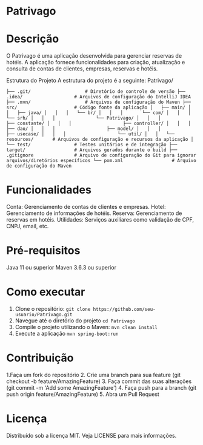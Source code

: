 # Patrivago

# Descrição
O Patrivago é uma aplicação desenvolvida para gerenciar reservas de hotéis. A aplicação fornece funcionalidades para criação, atualização e consulta de contas de clientes, empresas, reservas e hotéis.

Estrutura do Projeto
A estrutura do projeto é a seguinte:
Patrivago/

`├── .git/                    # Diretório de controle de versão
├── .idea/                   # Arquivos de configuração do IntelliJ IDEA
├── .mvn/                    # Arquivos de configuração do Maven
├── src/                     # Código fonte da aplicação
│   ├── main/
│   │   ├── java/
│   │   │   └── br/
│   │   │       └── com/
│   │   │           └── srh/
│   │   │               └── Patrivago/
│   │   │                   ├── constante/
│   │   │                   ├── controller/
│   │   │                   ├── dao/
│   │   │                   ├── model/
│   │   │                   ├── usecase/
│   │   │                   └── util/
│   │   └── resources/       # Arquivos de configuração e recursos da aplicação
│   └── test/                # Testes unitários e de integração
├── target/                  # Arquivos gerados durante o build
├── .gitignore               # Arquivo de configuração do Git para ignorar arquivos/diretórios específicos
└── pom.xml                  # Arquivo de configuração do Maven`

# Funcionalidades
Conta: Gerenciamento de contas de clientes e empresas.
Hotel: Gerenciamento de informações de hotéis.
Reserva: Gerenciamento de reservas em hotéis.
Utilidades: Serviços auxiliares como validação de CPF, CNPJ, email, etc.

# Pré-requisitos
Java 11 ou superior
Maven 3.6.3 ou superior

# Como executar
1. Clone o repositório:
   `git clone https://github.com/seu-usuario/Patrivago.git`
2. Navegue até o diretório do projeto
   `cd Patrivago`
3. Compile o projeto utilizando o Maven:
  `mvn clean install`
4. Execute a aplicação
  `mvn spring-boot:run`
  # Contribuição
1.Faça um fork do repositório
2. Crie uma branch para sua feature (git checkout -b feature/AmazingFeature)
3. Faça commit das suas alterações (git commit -m 'Add some AmazingFeature')
4. Faça push para a branch (git push origin feature/AmazingFeature)
5. Abra um Pull Request
# Licença
Distribuído sob a licença MIT. Veja LICENSE para mais informações.
   
